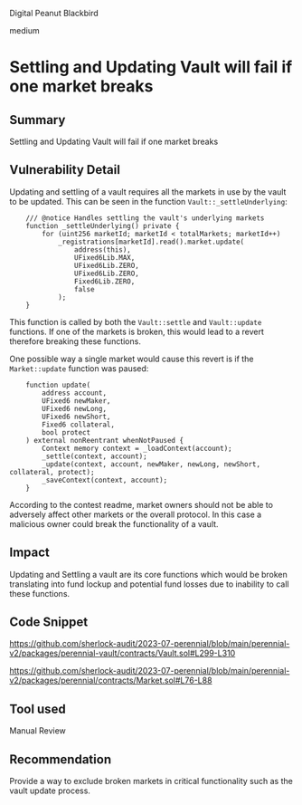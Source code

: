 Digital Peanut Blackbird

medium

# Settling and Updating Vault will fail if one market breaks
## Summary

Settling and Updating Vault will fail if one market breaks

## Vulnerability Detail

Updating and settling of a vault requires all the markets in use by the vault to be updated. 
This can be seen in the function `Vault::_settleUnderlying`:

```solidity
    /// @notice Handles settling the vault's underlying markets
    function _settleUnderlying() private {
        for (uint256 marketId; marketId < totalMarkets; marketId++)
            _registrations[marketId].read().market.update(
                address(this),
                UFixed6Lib.MAX,
                UFixed6Lib.ZERO,
                UFixed6Lib.ZERO,
                Fixed6Lib.ZERO,
                false
            );
    }
```

This function is called by both the `Vault::settle` and `Vault::update` functions.
If one of the markets is broken, this would lead to a revert therefore breaking these functions.

One possible way a single market would cause this revert is if the `Market::update` function was paused:

```solidity
    function update(
        address account,
        UFixed6 newMaker,
        UFixed6 newLong,
        UFixed6 newShort,
        Fixed6 collateral,
        bool protect
    ) external nonReentrant whenNotPaused {
        Context memory context = _loadContext(account);
        _settle(context, account);
        _update(context, account, newMaker, newLong, newShort, collateral, protect);
        _saveContext(context, account);
    }
```

According to the contest readme, market owners should not be able to adversely affect other markets or the overall protocol.
In this case a malicious owner could break the functionality of a vault.

## Impact

Updating and Settling a vault are its core functions which would be broken translating into fund lockup and potential fund losses due to inability to call these functions.
 
## Code Snippet

https://github.com/sherlock-audit/2023-07-perennial/blob/main/perennial-v2/packages/perennial-vault/contracts/Vault.sol#L299-L310

https://github.com/sherlock-audit/2023-07-perennial/blob/main/perennial-v2/packages/perennial/contracts/Market.sol#L76-L88

## Tool used

Manual Review

## Recommendation

Provide a way to exclude broken markets in critical functionality such as the vault update process.